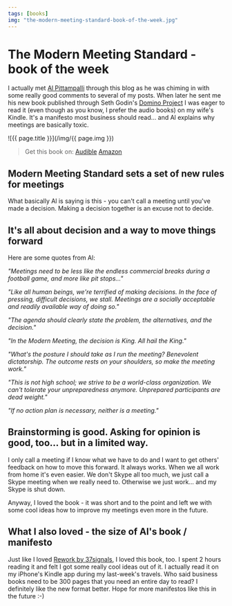 ```yaml
---
tags: [books]
img: "the-modern-meeting-standard-book-of-the-week.jpg"
---
```


# The Modern Meeting Standard - book of the week


I actually met [Al Pittampalli](http://twitter.com/pittampalli) through this blog as he was chiming in with some really good comments to several of my posts. When later he sent me his new book published through Seth Godin's [Domino Project](http://www.thedominoproject.com/) I was eager to read it (even though as you know, I prefer the audio books) on my wife's Kindle. It's a manifesto most business should read… and Al explains why meetings are basically toxic.

<!--More-->

![{{ page.title }}](/img/{{ page.img }})

> Get this book on: [Audible](https://www.audible.com/pd/B005E1GA8G?tag=sliwinski-20) [Amazon](https://www.amazon.com/dp/159184827X?tag=sliwinski-20)

## Modern Meeting Standard sets a set of new rules for meetings

What basically Al is saying is this - you can't call a meeting until you've made a decision. Making a decision together is an excuse not to decide.

## It's all about decision and a way to move things forward

Here are some quotes from Al:

_"Meetings need to be less like the endless commercial breaks during a football game, and more like pit stops…"_

_"Like all human beings, we're terrified of making decisions. In the face of pressing, difficult decisions, we stall. Meetings are a socially acceptable and readily available way of doing so."_

_"The agenda should clearly state the problem, the alternatives, and the decision."_

_"In the Modern Meeting, the decision is King. All hail the King."_

_"What's the posture I should take as I run the meeting? Benevolent dictatorship. The outcome rests on your shoulders, so make the meeting work."_

_"This is not high school; we strive to be a world-class organization. We can't tolerate your unpreparedness anymore. Unprepared participants are dead weight."_

_"If no action plan is necessary, neither is a meeting."_

## Brainstorming is good. Asking for opinion is good, too… but in a limited way.

I only call a meeting if I know what we have to do and I want to get others' feedback on how to move this forward. It always works. When we all work from home it's even easier. We don't Skype all too much, we just call a Skype meeting when we really need to. Otherwise we just work… and my Skype is shut down.

Anyway, I loved the book - it was short and to the point and left we with some cool ideas how to improve my meetings even more in the future.

## What I also loved - the size of Al's book / manifesto

Just like I loved [Rework by 37signals](/review-of-37signals-cookbook-called-rework-ge), I loved this book, too. I spent 2 hours reading it and felt I got some really cool ideas out of it. I actually read it on my iPhone's Kindle app during my last-week's travels. Who said business books need to be 300 pages that you need an entire day to read? I definitely like the new format better. Hope for more manifestos like this in the future :-)

  
  
  
 

  



[n]: https://michael.gratis/nozbe